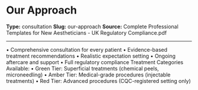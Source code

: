 # Our Approach

**Type:** consultation
**Slug:** our-approach
**Source:** Complete Professional Templates for New Aestheticians - UK Regulatory Compliance.pdf

---

• Comprehensive consultation for every patient
• Evidence-based treatment recommendations
• Realistic expectation setting
• Ongoing aftercare and support
• Full regulatory compliance
Treatment Categories Available:
• Green Tier: Superficial treatments (chemical peels, microneedling)
• Amber Tier: Medical-grade procedures (injectable treatments)
• Red Tier: Advanced procedures (CQC-registered setting only)